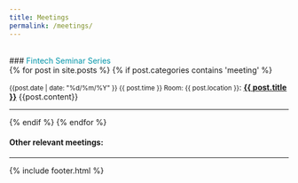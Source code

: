 ```yaml
---
title: Meetings
permalink: /meetings/
---
```


<br>
### <span style="color:#0095a9">Fintech Seminar Series</span>
<br>
<div class="content list">
  {% for post in site.posts %}
    {% if post.categories contains 'meeting' %}
    <div class="list-item">
    <p class="list-post-title">
        <small>{{post.date | date: "%d/%m/%Y" }} {{ post.time }} Room: {{ post.location }}</small>: <b><a href="{{ site.baseurl }}{{ post.url }}">{{ post.title }}</a></b>
        {{post.content}}
        </p>
    </div>
    <hr>
    {% endif %}
  {% endfor %}
</div>


#### Other relevant meetings:


<hr>
{% include footer.html %}
